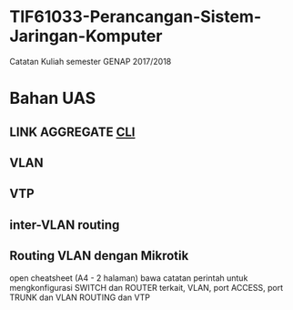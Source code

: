 # TIF61033-Perancangan-Sistem-Jaringan-Komputer
Catatan Kuliah semester GENAP 2017/2018

# Bahan UAS

## LINK AGGREGATE [CLI](https://www.cisco.com/c/en/us/td/docs/wireless/controller/7-4/configuration/guides/consolidated/b_cg74_CONSOLIDATED/b_cg74_CONSOLIDATED_chapter_010100001.html)
## VLAN
## VTP
## inter-VLAN routing
## Routing VLAN dengan Mikrotik

open cheatsheet (A4 - 2 halaman)
bawa catatan perintah untuk mengkonfigurasi SWITCH dan ROUTER terkait, VLAN, port ACCESS, port TRUNK dan VLAN ROUTING dan VTP
